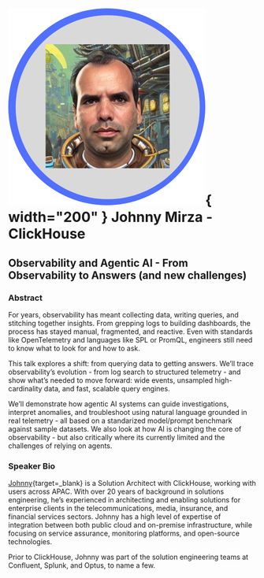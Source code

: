 # ![Carlos' headshot](../images/speakers/headshots/CarlosSantana.png){ width="200" } Johnny Mirza - ClickHouse

## Observability and Agentic AI - From Observability to Answers (and new challenges)

### Abstract
For years, observability has meant collecting data, writing queries, and stitching together insights. From grepping logs to building dashboards, the process has stayed manual, fragmented, and reactive. Even with standards like OpenTelemetry and languages like SPL or PromQL, engineers still need to know what to look for and how to ask.

This talk explores a shift: from querying data to getting answers. We’ll trace observability’s evolution - from log search to structured telemetry - and show what’s needed to move forward: wide events, unsampled high-cardinality data, and fast, scalable query engines.

We’ll demonstrate how agentic AI systems can guide investigations, interpret anomalies, and troubleshoot using natural language grounded in real telemetry - all based on a standarized model/prompt benchmark against sample datasets. We also look at how AI is changing the core of observability - but also critically where its currently limited and the challenges of relying on agents.

### Speaker Bio

[Johnny](https://www.linkedin.com/in/johnnym/){target=_blank} is a Solution Architect with ClickHouse, working with users across APAC. With over 20 years of background in solutions engineering, he’s experienced in architecting and enabling solutions for enterprise clients in the telecommunications, media, insurance, and financial services sectors. Johnny has a high level of expertise of integration between both public cloud and on-premise infrastructure, while focusing on service assurance, monitoring platforms, and open-source technologies.

Prior to ClickHouse, Johnny was part of the solution engineering teams at Confluent, Splunk, and Optus, to name a few.